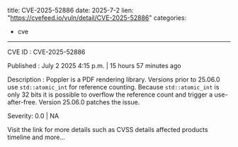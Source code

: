  
title: CVE-2025-52886
date: 2025-7-2
lien: "https://cvefeed.io/vuln/detail/CVE-2025-52886"
categories:
  - cve
---

CVE ID : CVE-2025-52886

Published :  July 2
2025
4:15 p.m. | 15 hours
57 minutes ago

Description : Poppler is a PDF rendering library. Versions prior to 25.06.0 use `std::atomic_int` for reference counting. Because `std::atomic_int` is only 32 bits
it is possible to overflow the reference count and trigger a use-after-free. Version 25.06.0 patches the issue.

Severity: 0.0 | NA

Visit the link for more details
such as CVSS details
affected products
timeline
and more...
